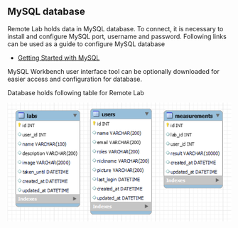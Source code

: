 ## MySQL database

Remote Lab holds data in MySQL database. To connect, it is necessary to install and configure MySQL port, username and password.
Following links can be used as a guide to configure MySQL database
- [Getting Started with MySQL](https://dev.mysql.com/doc/mysql-getting-started/en/)

MySQL Workbench user interface tool can be optionally downloaded for easier access and configuration for database.

Database holds following table for Remote Lab

![image](https://raw.githubusercontent.com/PhysicsRemotelab/documentation/gh-pages/img/tables.png)
